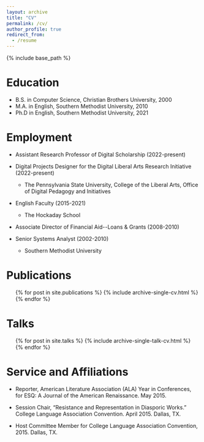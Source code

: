 ```yaml
---
layout: archive
title: "CV"
permalink: /cv/
author_profile: true
redirect_from:
  - /resume
---
```


{% include base_path %}

Education
======
* B.S. in Computer Science, Christian Brothers University, 2000
* M.A. in English, Southern Methodist University, 2010
* Ph.D in English, Southern Methodist University, 2021

Employment
======
* Assistant Research Professor of Digital Scholarship (2022-present)
* Digital Projects Designer for the Digital Liberal Arts Research Initiative (2022-present)
  * The Pennsylvania State University, College of the Liberal Arts, Office of Digital Pedagogy and Initiatives

* English Faculty (2015-2021)
  * The Hockaday School

* Associate Director of Financial Aid--Loans & Grants (2008-2010)
* Senior Systems Analyst (2002-2010)
  * Southern Methodist University 
  
<!--Skills
======
* Skill 1
* Skill 2
  * Sub-skill 2.1
  * Sub-skill 2.2
  * Sub-skill 2.3
* Skill 3-->

Publications
======
  <ul>{% for post in site.publications %}
    {% include archive-single-cv.html %}
  {% endfor %}</ul>
  
Talks
======
  <ul>{% for post in site.talks %}
    {% include archive-single-talk-cv.html %}
  {% endfor %}</ul>

<!--Teaching
======
  <ul>{% for post in site.teaching %}
    {% include archive-single-cv.html %}
  {% endfor %}</ul>-->
  
Service and Affiliations
======
* Reporter, American Literature Association (ALA) Year in Conferences, for ESQ: A Journal of the American Renaissance. May 2015.

* Session Chair, “Resistance and Representation in Diasporic Works.” College Language Association Convention. April 2015. Dallas, TX. 

* Host Committee Member for College Language Association Convention, 2015. Dallas, TX.

